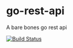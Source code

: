 # go-rest-api
A bare bones go rest api

[![Build Status](https://www.travis-ci.com/dikaeinstein/go-rest-api.svg?branch=master)](https://www.travis-ci.com/dikaeinstein/go-rest-api)
